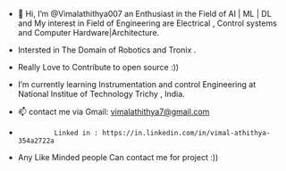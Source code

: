 - 👋 Hi, I’m @Vimalathithya007 an Enthusiast  in the Field of AI | ML | DL  and My interest in Field of Engineering are Electrical , Control  systems and Computer Hardware|Architecture.
- Intersted in The Domain of Robotics and Tronix .
- Really Love to Contribute to open source :))

-  I’m currently learning  Instrumentation and control Engineering at National Institue of Technology Trichy , India.

- 📫 contact me via Gmail: vimalathithya7@gmail.com
-              Linked in : https://in.linkedin.com/in/vimal-athithya-354a2722a
- Any Like Minded people Can contact me for project :))

<!---
Vimalathithya007/Vimalathithya007 is a ✨ special ✨ repository because its `README.md` (this file) appears on your GitHub profile.
You can click the Preview link to take a look at your changes.
--->

